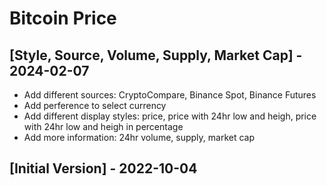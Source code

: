# Bitcoin Price

## [Style, Source, Volume, Supply, Market Cap] - 2024-02-07

- Add different sources: CryptoCompare, Binance Spot, Binance Futures
- Add perference to select currency
- Add different display styles: price, price with 24hr low and heigh, price with 24hr low and heigh in percentage
- Add more information: 24hr volume, supply, market cap

## [Initial Version] - 2022-10-04
